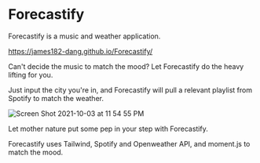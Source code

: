 # Forecastify
Forecastify is a music and weather application.

https://james182-dang.github.io/Forecastify/

Can't decide the music to match the mood?
Let Forecastify do the heavy lifting for you. 

Just input the city you're in, and Forecastify will pull a relevant playlist from Spotify to match the weather.


![Screen Shot 2021-10-03 at 11 54 55 PM](https://user-images.githubusercontent.com/88298540/135790987-32ad4bc7-632e-43b4-b1ee-2376c0237ca2.png)

Let mother nature put some pep in your step with Forecastify.

Forecastify uses Tailwind, Spotify and Openweather API, and moment.js to match the mood.
